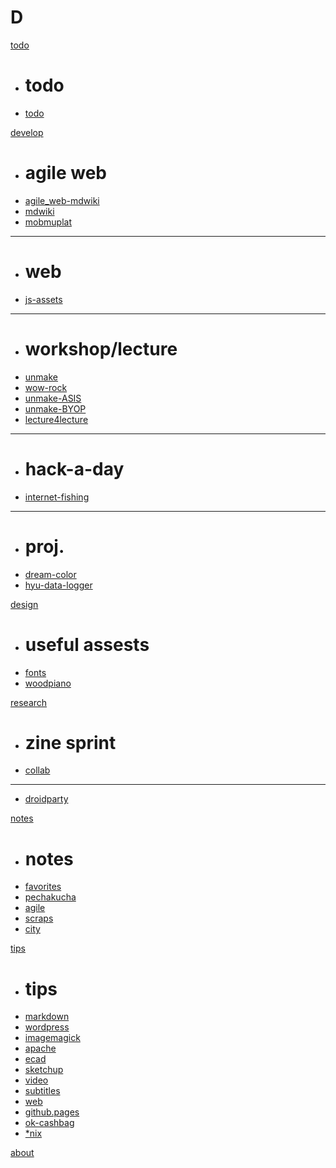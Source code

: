 # D

[todo](todo.md)

  * # todo
  * [todo](todo.md)

[develop]()

  * # agile web
  * [agile_web-mdwiki](dev/agile_web-mdwiki.md)
  * [mdwiki](dev/mdwiki.md)
  * [mobmuplat](dev/mobmuplat.md)
  - - - -
  * # web
  * [js-assets](dev/js-assets.md)
  - - - -
  * # workshop/lecture
  * [unmake](dev/unmakelab.md)
  * [wow-rock](dev/wow-rock.md)
  * [unmake-ASIS](dev/unmakelab-seminar-ASISCLUB.md)
  * [unmake-BYOP](dev/unmakelab-workshop-BYOP.md)
  * [lecture4lecture](dev/lecture4lecture.md)
  - - - -
  * # hack-a-day
  * [internet-fishing](dev/internet-fishing.md)
  - - - -
  * # proj.
  * [dream-color](dev/dreamcolor.md)
  * [hyu-data-logger](dev/hyu-data-logger.md)

[design]()

  * # useful assests
  * [fonts](design/fonts.md)
  * [woodpiano](design/woodpiano.md)

[research]()

  * # zine sprint
  * [collab](research/zine-collab.md)
  - - - -
  * [droidparty](research/droidparty.md)

[notes]()

  * # notes
  * [favorites](notes/favorites.md)
  * [pechakucha](notes/pechakucha.md)
  * [agile](notes/agile.md)
  * [scraps](notes/scraps.md)
  * [city](notes/city.md)

[tips]()

  * # tips
  * [markdown](tips/markdown.md)
  * [wordpress](tips/wordpress.md)
  * [imagemagick](tips/imagemagick.md)
  * [apache](tips/apache.md)
  * [ecad](tips/electronic-cad.md)
  * [sketchup](tips/sketchup.md)
  * [video](tips/video.md)
  * [subtitles](tips/subtitles.md)
  * [web](tips/web.md)
  * [github.pages](tips/github-pages.md)
  * [ok-cashbag](tips/okcashbag.md)
  * [*nix](tips/nix.md)

[about](about.md)